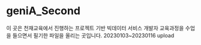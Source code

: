 # geniA_Second
이 곳은 천재교육에서 진행하는 프로젝트 기반 빅데이터 서비스 개발자 교육과정을 수업을 들으면서 필기한 파일을 올리는 곳입니다.
20230103~20230116 upload
